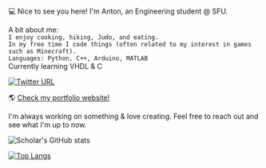 💻 Nice to see you here!
I'm Anton, an Engineering student @ SFU.

A bit about me: <br/>
`I enjoy cooking, hiking, Judo, and eating.` <br/>
`In my free time I code things (often related to my interest in games such as Minecraft).`  <br/>
`Languages: Python, C++, Arduino, MATLAB`  <br/>
Currently learning VHDL & C

    
[![Twitter URL](https://img.shields.io/twitter/url/https/twitter.com/Flywithmedarlin.svg?style=social&label=Follow)](https://twitter.com/Flywithmedarlin/)

🌎 [Check my portfolio website!](https://antonilic.com/ "My website")

I'm always working on something & love creating. 
Feel free to reach out and see what I'm up to now.

![SchoIar's GitHub stats](https://github-readme-stats.vercel.app/api?username=SchoIar&count_private=true&hide=stars,prs,contribs)

[![Top Langs](https://github-readme-stats.vercel.app/api/top-langs/?username=SchoIar&layout=compact)](https://github.com/anuraghazra/github-readme-stats)
